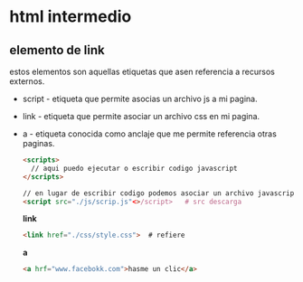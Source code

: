# html intermedio
## elemento de link
estos elementos son aquellas etiquetas que asen referencia a recursos externos.
- script - etiqueta que permite asocias un archivo js a mi pagina.
- link - etiqueta que permite asociar un archivo css en mi pagina.
- a - etiqueta conocida como anclaje que me permite referencia otras paginas.
  
  ```html
  <scripts>
    // aqui puedo ejecutar o escribir codigo javascript
  </scripts>

  // en lugar de escribir codigo podemos asociar un archivo javascript
  <script src="./js/scrip.js"<>/script>   # src descarga
  ```

  **link**
  ```html
  <link href="./css/style.css">  # refiere
  ```
  **a**
  ```html
  <a hrf="www.facebokk.com">hasme un clic</a> 
  ```